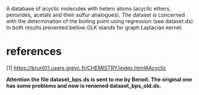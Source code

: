 A database of acyclic molecules with hetero atoms (acyclic ethers, peroxides, acetals and their sulfur analogues). The dataset is concerned with the determination of the boiling point using regression (see dataset.ds) In both results presented bellow GLK stands for graph Laplacian kernel. 

# references
[1] https://brunl01.users.greyc.fr/CHEMISTRY/index.html#Acyclic

**Attention the file dataset_bps.ds is sent to me by Benoit. The original one has some problems and now is renamed dataset_bps_old.ds.**
